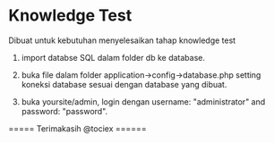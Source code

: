 # Knowledge Test

Dibuat untuk kebutuhan menyelesaikan tahap knowledge test

1. import databse SQL dalam folder db ke database.

2. buka file dalam folder application->config->database.php setting koneksi database sesuai dengan database yang dibuat.

3. buka yoursite/admin, login dengan username: "administrator" and password: "password".

===== Terimakasih @tociex ======
